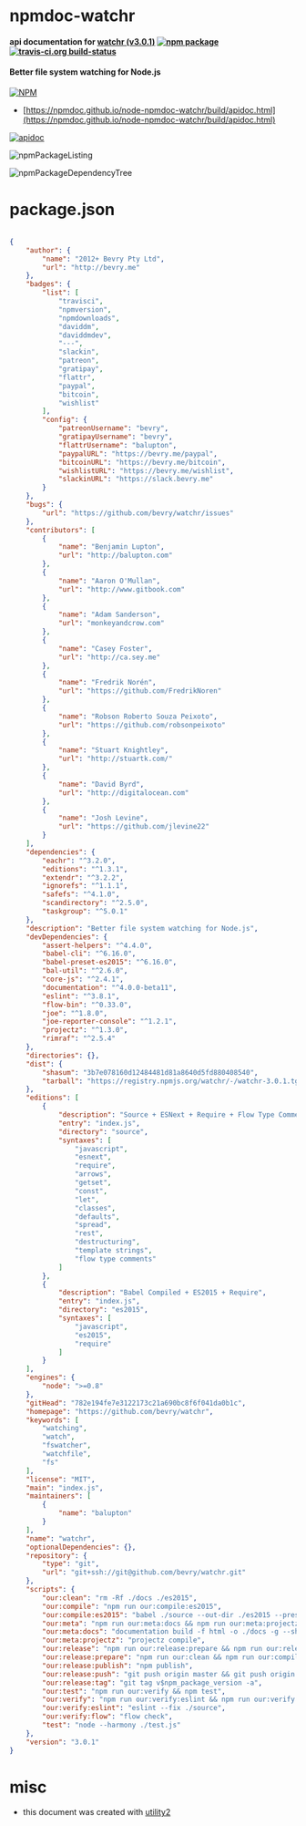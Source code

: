 # npmdoc-watchr

#### api documentation for  [watchr (v3.0.1)](https://github.com/bevry/watchr)  [![npm package](https://img.shields.io/npm/v/npmdoc-watchr.svg?style=flat-square)](https://www.npmjs.org/package/npmdoc-watchr) [![travis-ci.org build-status](https://api.travis-ci.org/npmdoc/node-npmdoc-watchr.svg)](https://travis-ci.org/npmdoc/node-npmdoc-watchr)

#### Better file system watching for Node.js

[![NPM](https://nodei.co/npm/watchr.png?downloads=true&downloadRank=true&stars=true)](https://www.npmjs.com/package/watchr)

- [https://npmdoc.github.io/node-npmdoc-watchr/build/apidoc.html](https://npmdoc.github.io/node-npmdoc-watchr/build/apidoc.html)

[![apidoc](https://npmdoc.github.io/node-npmdoc-watchr/build/screenCapture.buildCi.browser.%252Ftmp%252Fbuild%252Fapidoc.html.png)](https://npmdoc.github.io/node-npmdoc-watchr/build/apidoc.html)

![npmPackageListing](https://npmdoc.github.io/node-npmdoc-watchr/build/screenCapture.npmPackageListing.svg)

![npmPackageDependencyTree](https://npmdoc.github.io/node-npmdoc-watchr/build/screenCapture.npmPackageDependencyTree.svg)



# package.json

```json

{
    "author": {
        "name": "2012+ Bevry Pty Ltd",
        "url": "http://bevry.me"
    },
    "badges": {
        "list": [
            "travisci",
            "npmversion",
            "npmdownloads",
            "daviddm",
            "daviddmdev",
            "---",
            "slackin",
            "patreon",
            "gratipay",
            "flattr",
            "paypal",
            "bitcoin",
            "wishlist"
        ],
        "config": {
            "patreonUsername": "bevry",
            "gratipayUsername": "bevry",
            "flattrUsername": "balupton",
            "paypalURL": "https://bevry.me/paypal",
            "bitcoinURL": "https://bevry.me/bitcoin",
            "wishlistURL": "https://bevry.me/wishlist",
            "slackinURL": "https://slack.bevry.me"
        }
    },
    "bugs": {
        "url": "https://github.com/bevry/watchr/issues"
    },
    "contributors": [
        {
            "name": "Benjamin Lupton",
            "url": "http://balupton.com"
        },
        {
            "name": "Aaron O'Mullan",
            "url": "http://www.gitbook.com"
        },
        {
            "name": "Adam Sanderson",
            "url": "monkeyandcrow.com"
        },
        {
            "name": "Casey Foster",
            "url": "http://ca.sey.me"
        },
        {
            "name": "Fredrik Norén",
            "url": "https://github.com/FredrikNoren"
        },
        {
            "name": "Robson Roberto Souza Peixoto",
            "url": "https://github.com/robsonpeixoto"
        },
        {
            "name": "Stuart Knightley",
            "url": "http://stuartk.com/"
        },
        {
            "name": "David Byrd",
            "url": "http://digitalocean.com"
        },
        {
            "name": "Josh Levine",
            "url": "https://github.com/jlevine22"
        }
    ],
    "dependencies": {
        "eachr": "^3.2.0",
        "editions": "^1.3.1",
        "extendr": "^3.2.2",
        "ignorefs": "^1.1.1",
        "safefs": "^4.1.0",
        "scandirectory": "^2.5.0",
        "taskgroup": "^5.0.1"
    },
    "description": "Better file system watching for Node.js",
    "devDependencies": {
        "assert-helpers": "^4.4.0",
        "babel-cli": "^6.16.0",
        "babel-preset-es2015": "^6.16.0",
        "bal-util": "^2.6.0",
        "core-js": "^2.4.1",
        "documentation": "^4.0.0-beta11",
        "eslint": "^3.8.1",
        "flow-bin": "^0.33.0",
        "joe": "^1.8.0",
        "joe-reporter-console": "^1.2.1",
        "projectz": "^1.3.0",
        "rimraf": "^2.5.4"
    },
    "directories": {},
    "dist": {
        "shasum": "3b7e078160d12484481d81a8640d5fd880408540",
        "tarball": "https://registry.npmjs.org/watchr/-/watchr-3.0.1.tgz"
    },
    "editions": [
        {
            "description": "Source + ESNext + Require + Flow Type Comments",
            "entry": "index.js",
            "directory": "source",
            "syntaxes": [
                "javascript",
                "esnext",
                "require",
                "arrows",
                "getset",
                "const",
                "let",
                "classes",
                "defaults",
                "spread",
                "rest",
                "destructuring",
                "template strings",
                "flow type comments"
            ]
        },
        {
            "description": "Babel Compiled + ES2015 + Require",
            "entry": "index.js",
            "directory": "es2015",
            "syntaxes": [
                "javascript",
                "es2015",
                "require"
            ]
        }
    ],
    "engines": {
        "node": ">=0.8"
    },
    "gitHead": "782e194fe7e3122173c21a690bc8f6f041da0b1c",
    "homepage": "https://github.com/bevry/watchr",
    "keywords": [
        "watching",
        "watch",
        "fswatcher",
        "watchfile",
        "fs"
    ],
    "license": "MIT",
    "main": "index.js",
    "maintainers": [
        {
            "name": "balupton"
        }
    ],
    "name": "watchr",
    "optionalDependencies": {},
    "repository": {
        "type": "git",
        "url": "git+ssh://git@github.com/bevry/watchr.git"
    },
    "scripts": {
        "our:clean": "rm -Rf ./docs ./es2015",
        "our:compile": "npm run our:compile:es2015",
        "our:compile:es2015": "babel ./source --out-dir ./es2015 --presets es2015",
        "our:meta": "npm run our:meta:docs && npm run our:meta:projectz",
        "our:meta:docs": "documentation build -f html -o ./docs -g --shallow ./source/**.js",
        "our:meta:projectz": "projectz compile",
        "our:release": "npm run our:release:prepare && npm run our:release:publish && npm run our:release:tag && npm run our:release:push",
        "our:release:prepare": "npm run our:clean && npm run our:compile && npm run our:test && npm run our:meta",
        "our:release:publish": "npm publish",
        "our:release:push": "git push origin master && git push origin --tags",
        "our:release:tag": "git tag v$npm_package_version -a",
        "our:test": "npm run our:verify && npm test",
        "our:verify": "npm run our:verify:eslint && npm run our:verify:flow",
        "our:verify:eslint": "eslint --fix ./source",
        "our:verify:flow": "flow check",
        "test": "node --harmony ./test.js"
    },
    "version": "3.0.1"
}
```



# misc
- this document was created with [utility2](https://github.com/kaizhu256/node-utility2)
